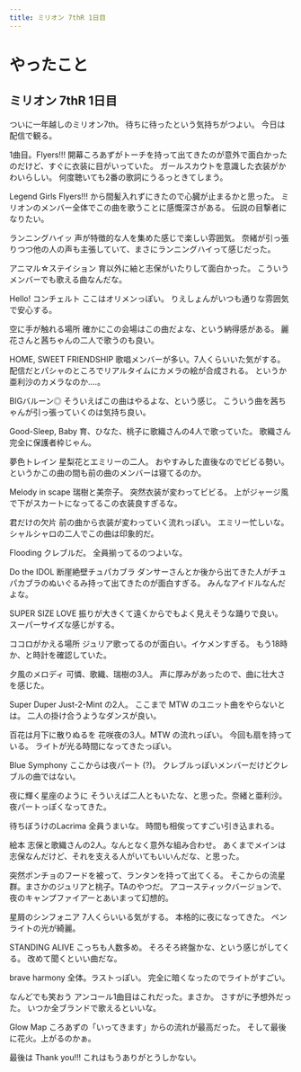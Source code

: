 ```yaml
---
title: ミリオン 7thR 1日目
---
```


# やったこと

## ミリオン 7thR 1日目

ついに一年越しのミリオン7th。
待ちに待ったという気持ちがつよい。
今日は配信で観る。

1曲目。Flyers!!!
開幕ころあずがトーチを持って出てきたのが意外で面白かったのだけど、すぐに衣装に目がいっていた。
ガールスカウトを意識した衣装がかわいらしい。
何度聴いても2番の歌詞にうるっときてしまう。

Legend Girls
Flyers!!! から間髪入れずにきたので心臓が止まるかと思った。
ミリオンのメンバー全体でこの曲を歌うことに感慨深さがある。
伝説の目撃者になりたい。

ランニングハイッ
声が特徴的な人を集めた感じで楽しい雰囲気。
奈緒が引っ張りつつ他の人の声も主張していて、まさにランニングハイって感じだった。

アニマル☆ステイション
育以外に紬と志保がいたりして面白かった。
こういうメンバーでも歌える曲なんだな。

Hello! コンチェルト
ここはオリメンっぽい。
りえしょんがいつも通りな雰囲気で安心する。

空に手が触れる場所
確かにこの会場はこの曲だよな、という納得感がある。
麗花さんと茜ちゃんの二人で歌うのも良い。

HOME, SWEET FRIENDSHIP
歌唱メンバーが多い。7人くらいいた気がする。
配信だとパシャのところでリアルタイムにカメラの絵が合成される。
というか亜利沙のカメラなのか‥‥。

BIGバルーン◎
そういえばこの曲はやるよな、という感じ。
こういう曲を茜ちゃんが引っ張っていくのは気持ち良い。

Good-Sleep, Baby
育、ひなた、桃子に歌織さんの4人で歌っていた。
歌織さん完全に保護者枠じゃん。

夢色トレイン
星梨花とエミリーの二人。
おやすみした直後なのでビビる勢い。
というかこの曲の間も前の曲のメンバーは寝てるのか。

Melody in scape
瑞樹と美奈子。
突然衣装が変わってビビる。
上がジャージ風で下がスカートになってるこの衣装良すぎるな。

君だけの欠片
前の曲から衣装が変わっていく流れっぽい。
エミリー忙しいな。
シャルシャロの二人でこの曲は印象的だ。

Flooding
クレブルだ。
全員揃ってるのつよいな。

Do the IDOL 断崖絶壁チュパカブラ
ダンサーさんとか後から出てきた人がチュパカブラのぬいぐるみ持って出てきたのが面白すぎる。
みんなアイドルなんだよな。

SUPER SIZE LOVE
振りが大きくて遠くからでもよく見えそうな踊りで良い。
スーパーサイズな感じがする。

ココロがかえる場所
ジュリア歌ってるのが面白い。イケメンすぎる。
もう18時か、と時計を確認していた。

夕風のメロディ
可憐、歌織、瑞樹の3人。
声に厚みがあったので、曲に壮大さを感じた。

Super Duper
Just-2-Mint の2人。
ここまで MTW のユニット曲をやらないとは。
二人の掛け合うようなダンスが良い。

百花は月下に散りぬるを
花咲夜の3人。MTW の流れっぽい。
今回も扇を持っている。
ライトが光る時間になってきたっぽい。

Blue Symphony
ここからは夜パート (?)。
クレブルっぽいメンバーだけどクレブルの曲ではない。

夜に輝く星座のように
そういえば二人ともいたな、と思った。奈緒と亜利沙。
夜パートっぽくなってきた。

待ちぼうけのLacrima
全員うまいな。
時間も相俟ってすごい引き込まれる。

絵本
志保と歌織さんの2人。なんとなく意外な組み合わせ。
あくまでメインは志保なんだけど、それを支える人がいてもいいんだな、と思った。

突然ポンチョのフードを被って、ランタンを持って出てくる。
そこからの流星群。まさかのジュリアと桃子。TAのやつだ。
アコースティックバージョンで、夜のキャンプファイアーとあいまって幻想的。

星屑のシンフォニア
7人くらいいる気がする。
本格的に夜になってきた。
ペンライトの光が綺麗。

STANDING ALIVE
こっちも人数多め。
そろそろ終盤かな、という感じがしてくる。
改めて聞くといい曲だな。

brave harmony
全体。ラストっぽい。
完全に暗くなったのでライトがすごい。

なんどでも笑おう
アンコール1曲目はこれだった。まさか。
さすがに予想外だった。
いつか全ブランドで歌えるといいな。

Glow Map
ころあずの「いってきます」からの流れが最高だった。
そして最後に花火。上がるのかぁ。

最後は Thank you!!!
これはもうありがとうしかない。
